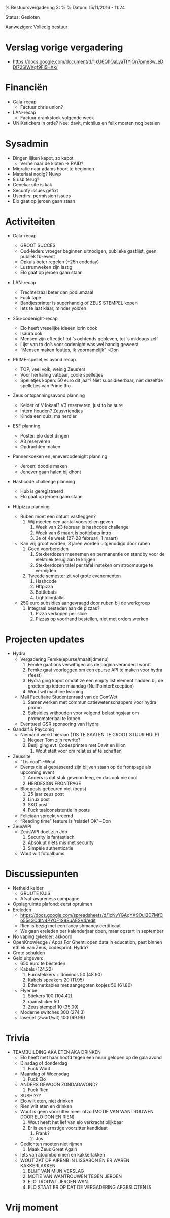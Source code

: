 ﻿% Bestuursvergadering 3:
%
% Datum: 15/11/2016 - 11:24

Status: Gesloten

Aanwezigen: Volledig bestuur

# Verslag vorige vergadering
  - https://docs.google.com/document/d/1jkU6QhQaLyaTfYlQn7pme3w_eDDl72SIWXqf9FI5HXk/

# Financiën
   * Gala-recap
      * Factuur chris union?
   * LAN-recap
      * Factuur drankstock volgende week
   * UNIXstickers in orde? Nee: davit, michilus en felix moeten nog betalen


# Sysadmin
   * Dingen lijken kapot, zo kapot
      * Verne naar de kloten -> RAID?
   * Migratie naar adams hoort te beginnen
   * Materiaal nodig? Nuwp
   * 8 usb terug?
   * Ceneka: site is kak
   * Security issues gefixt
   * Userdirs: permission issues
   * Elo gaat op jeroen gaan staan


# Activiteiten
   * Gala-recap
      * GROOT SUCCES
      * Oud-leden: vroeger beginnen uitnodigen, publieke gastlijst, geen publiek fb-event
      * Opkuis beter regelen (+25h codeday)
      * Lustrumweken zijn lastig
      * Elo gaat op jeroen gaan staan


   * LAN-recap
      * Trechterzaal beter dan podiumzaal
      * Fuck tape
      * Bandjesprinter is superhandig of ZEUS STEMPEL kopen
      * Iets te laat klaar, minder yolo’en
   * 25u-codenight-recap
      * Elo heeft vreselijke ideeën lorin oook
      * Isaura ook
      * Mensen zijn effectief tot ‘s ochtends gebleven, tot ‘s middags zelf
      * Lijst van to do’s voor codenight was wel handig geweest
      * “Mensen maken foutjes, Ik voornamelijk” ~Don
   * PRIME-spelletjes avond recap
      * TOP, veel volk, weinig Zeus’ers
      * Voor herhaling vatbaar, coole spelletjes
      * Spelletjes kopen: 50 euro dit jaar? Niet subsidieerbaar, niet dezelfde spelletjes van Prime tho
   * Zeus ontspanningsavond planning
      * Kelder of V lokaal? V3 reserveren, just to be sure
      * Intern houden? Zeusvriendjes
      * Kinda een quiz, ma nerdier
   * E&F planning
      * Poster: elo doet dingen
      * A3 reserveren
      * Opdrachten maken
   * Pannenkoeken en jenevercodenight planning
      * Jeroen: doodle maken
      * Jenever gaan halen bij dhont
   * Hashcode challenge planning
      * Hub is geregistreerd
      * Elo gaat op jeroen gaan staan
   * Httpizza planning
      * Ruben moet een datum vastleggen?
         1. Wij moeten een aantal voorstellen geven
            1. Week van 23 februari is hashcode challenge
            2. Week van 6 maart is bottlebats intro
            3. 3e of 4e week (27-28 februari, 1 maart)
      * Kan vrij groot worden, 3 jaren worden uitgenodigd door ruben
         1. Goed voorbereiden
            1. Stekkerdozen meenemen en permanentie on standby voor de elektriek terug aan te krijgen
            2. Stekkerdozen tafel per tafel insteken om stroomsurge te vermijden
         1. Tweede semester zit vol grote evenementen
            1. Hashcode
            2. Httpizza
            3. Bottlebats
            4. Lightningtalks
      * 250 euro subsidies aangevraagd door ruben bij de werkgroep
         1. Integraal besteden aan de pizzas?
            1. Pizza verkopen per slice
            2. Pizzas op voorhand bestellen, niet met orders werken


# Projecten updates
   * Hydra
      * Vergadering Femke(epurse/maaltijdmenu)
         1. Femke gaat ons verwittigen als de pagina veranderd wordt
         2. Femke gaat voorleggen om een epurse API te maken voor hydra (feest)
         3. Hydra ging kapot omdat ze een empty list element hadden bij de groeten op iedere maandag (NullPointerException)
         4. Wout wil machine learning
      * Mail Facultaire Studentenraad van de ComWet
         1. Samenwerken met communicatiewetenschappers voor hydra promo
         2. Subsidies vrijhouden voor volgend belastingsjaar om promomateriaal te kopen
      * Eventueel GSR sponsoring van Hydra
   * Gandalf & Payconiq
      * Niemand werkt hieraan (TIS TE SAAI EN TE GROOT STUUR HULP)
         1. Negeer Tom zijn rewrite?
         2. Benji ging evt. Codesprinten met Davit en Illion
            1. Wout stelt voor om relaties af te schaffen
   * Zeussite
      * “Tis cool” ~Wout
      * Events die al gepasseerd zijn blijven staan op de frontpage als upcoming event
         1. Anders is dat stuk gewoon leeg, en das ook nie cool
         2. HERDESIGN FRONTPAGE
      * Blogposts gebeuren niet (oeps)
         1. 25 jaar zeus post
         2. Linux post
         3. SKO post
         4. Fuck taalconsistentie in posts
      * Feliciaan spreekt vreemd
      * “Reading time” feature is ‘relatief OK’ ~Don
   * ZeusWPI
      * ZeusWPI doet zijn Job
         1. Security is fantastisch
         2. Absoluut niets mis met security
         3. Simpele authenticatie
      * Wout wilt fotoalbums


# Discussiepunten
   * Netheid kelder
      * GRUUTE KUIS
      * Afval-awareness campagne
   * Opslagruimte plafond: eerst opruimen
   * Ereleden
      * https://docs.google.com/spreadsheets/d/1cNyYGAqYX9Oui2D7MfCo55sGCdIN4PYOF1S98uAESV4/edit
      * Rien is bezig met een fancy shmancy certificaat
      * We gaan ereleden per kalenderjaar doen, maar opstart in september
   * No vaping @kelder: akkoord
   * OpenKnowledge / Apps For Ghent: open data in education, past binnen ethiek van Zeus, codesprint: Hydra?
   * Grote schulden
   * Geld uitgeven:
      * 650 euro te besteden
      * Kabels (124.22)
         1. Eurostekkers + dominos 50 (48.90)
         2. Kabels speakers 20 (11.95)
         3. Ethernetkables met aangegoten kopjes 50 (61.80)
      * Flyer.be
         1. Stickers 100 (104,42)
         2. raamsticker 50
         3. Zeus stempel 10 (35.09)
      * Moderne switches 300 (274.3)
      * laserjet (zwart/wit) 100 (69.99)


# Trivia
   * TEAMBUILDING AKA ETEN AKA DRINKEN
      * Elo heeft met haar hoofd tegen een muur gelopen op de gala avond
      * Dinsdag of donderdag
         1. Fuck Wout
      * Maandag of Woensdag
         1. Fuck Elo
      * ANDERS GEWOON ZONDAGAVOND?
         1. Fuck Rien
      * SUSHI???
      * Elo wilt eten, niet drinken
      * Rien wilt eten en drinken
      * Wout is geen voorzitter meer ofzo (MOTIE VAN WANTROUWEN DOOR ELO DON EN RIEN)
         1. Wout heeft het lief van elo verkracht blijkbaar
         2. Er is een ernstige voorzitter kandidaat
            1. Frank?
            2. Jos
      * Gedichten moeten niet rijmen
         1. Maak Zeus Great Again
      * Iets van atoombommen en kakkerlakken
      * WOUT ZAT OP AIRBNB IN LISSABON EN ER WAREN KAKKERLAKKEN
         1. BLIJF VAN MIJN VERSLAG
         2. MOTIE VAN WANTROUWEN TEGEN JEROEN
         3. ELO TROUWT JEROEN WAN
         4. ELO STAAT ER OP DAT DE VERGADERING AFGESLOTEN IS


# Vrij moment
